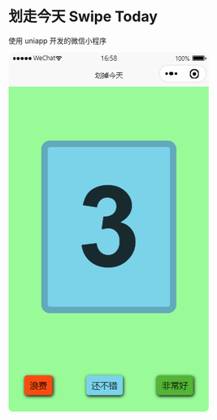 # 划走今天 Swipe Today

使用 uniapp 开发的微信小程序

![预览](https://github.com/jenvyxu/swipe-today/blob/master/preview.png)

